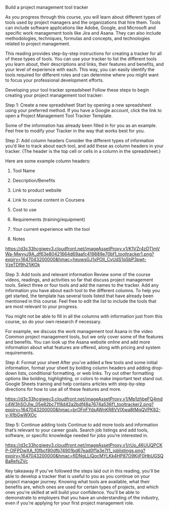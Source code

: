 Build a project management tool tracker

As you progress through this course, you will learn about different types of tools used by project managers and the organizations that hire them. Tools can include software
applications like Adobe, Google, and Microsoft and specific work management tools like Jira and Asana. They can also include methodologies, techniques, formulas and concepts,
and technologies related to project management. 

This reading provides step-by-step instructions for creating a tracker for all of these types of tools. You can use your tracker to list the different tools you learn about,
their descriptions and links, their features and benefits, and your level of experience with each. This way, you can easily identify the tools required for different roles 
and can determine where you might want to focus your professional development efforts.

Developing your tool tracker spreadsheet
Follow these steps to begin creating your project management tool tracker:

Step 1: Create a new spreadsheet
Start by opening a new spreadsheet using your preferred method. If you have a Google account, click the link to open a Project Management Tool Tracker Template.

Some of the information has already been filled in for you as an example. Feel free to modify your Tracker in the way that works best for you.

Step 2: Add column headers
Consider the different types of information you’d like to track about each tool, and add these as column headers in your tracker. (The header is the top cell or cells in a 
column in the spreadsheet.)

Here are some example column headers:

1. Tool Name

2. Description/Benefits

3. Link to product website

4. Link to course content in Coursera

5. Cost to use

6. Requirements (training/equipment)

7. Your current experience with the tool 

8. Notes



https://d3c33hcgiwev3.cloudfront.net/imageAssetProxy.v1/K1VZr4zDTImVWa-MwyyJ9A_df63e80421664d69aafc419889e70bf1_tooltracker1.png?expiry=1647043200000&hmac=heuwsGJ1xPOII_CvUdS1qSbP3pwt-VzeTDf9h21jKOk




Step 3: Add tools and relevant information
Review some of the course videos, readings, and activities so far that discuss project management tools. Select three or four tools and add the names to the tracker. Add any
information you have about each tool to the different columns. To help you get started, the template has several tools listed that have already been mentioned in this course.
Feel free to edit the list to include the tools that are most relevant to your progress.

You might not be able to fill in all the columns with information just from this course, so do your own research if necessary.

For example, we discuss the work management tool Asana in the video Common project management tools, but we only cover some of the features and benefits. You can look up the
Asana website online and add more information about what features are offered, along with pricing and system requirements.

Step 4: Format your sheet
After you’ve added a few tools and some initial information, format your sheet by bolding column headers and adding drop-down lists, conditional formatting, or web links. 
Try out other formatting options like bolding, highlighting, or colors to make important text stand out. Google Sheets training and help contains articles with step-by-step
directions for how to use all of these features and more.




https://d3c33hcgiwev3.cloudfront.net/imageAssetProxy.v1/Mp1zhbeFQ4mdc4W3hSOJlw_05e82bc71f8d42a2bdf48a7674a536f1_tooltracker2.png?expiry=1647043200000&hmac=brOFnFYdsAWnKR8VVIXwa8tMqQVPK82-v-XfbGwWXOc



Step 5: Continue adding tools
Continue to add more tools and information that’s relevant to your career goals. Search job listings and add tools, software, or specific knowledge needed for jobs you’re 
interested in. 




https://d3c33hcgiwev3.cloudfront.net/imageAssetProxy.v1/rUo_46UUQPCKP-OlFPDwXA_f0fbcf80dfb74901bd67ead0f1a3e7f1_joblistings.png?expiry=1647043200000&hmac=fIDNgLLlQocMYLKk4HP87O9KijF0HbUGSQBaRefsZVc



Key takeaway
If you’ve followed the steps laid out in this reading, you'll be able to develop a tracker that is useful to you as you continue on your project manager journey. Knowing what 
tools are available, what their benefits are, which ones are used for certain types of projects, and which ones you're skilled at will build your confidence. You'll be able to
demonstrate to employers that you have an understanding of the industry, even if you're applying for your first project management role.


